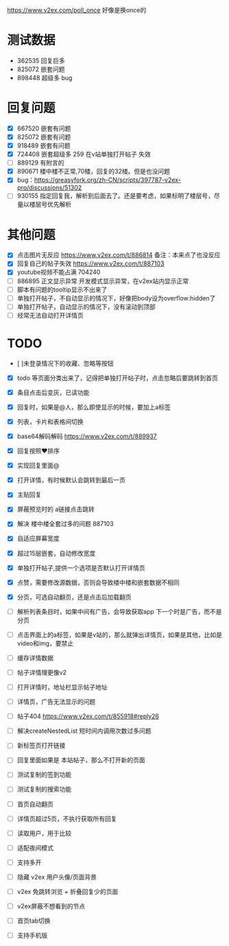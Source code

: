
https://www.v2ex.com/poll_once 好像是换once的

# 测试数据

- 362535 回复巨多
- 825072 嵌套问题
- 898448 超级多
  bug

# 回复问题

- [x]  667520 嵌套有问题
- [x]  825072 嵌套有问题
- [x]  918489 嵌套有问题
- [x]  724408 嵌套超级多 259 在v站单独打开帖子 失效
- [ ]  889129 有附言的
- [x]  890671 楼中楼不正常,70楼，回复的32楼。但是也没问题
- [x]  bug：https://greasyfork.org/zh-CN/scripts/397787-v2ex-pro/discussions/51302
- [ ]  930155 指定回复我，解析到后面去了。还是要考虑，如果标明了楼层号，尽量以楼层号优先解析
# 其他问题

- [x] 点击图片无反应 https://www.v2ex.com/t/886814  备注：本来点了也没反应
- [x]  回复自己的帖子失效 https://www.v2ex.com/t/887103
- [x]  youtube视频不能占满 704240
- [ ]  886895 正文显示异常 开发模式显示异常，在v2ex站内显示正常
- [ ]  脚本有问题的tooltip显示不出来了
- [ ]  单独打开帖子，不自动显示的情况下，好像把body设为overflow:hidden了
- [ ]  单独打开帖子，自动显示的情况下，没有滚动到顶部
- [ ] 经常无法自动打开详情页

# TODO

- [ ]未登录情况下的收藏、忽略等按钮

- [x] todo 等页面分类出来了，记得把单独打开帖子时，点击忽略后要跳转到首页
- [x] 条目点击后变灰，已读功能
- [x] 回复时，如果是@人，那么即使显示的时候，要加上a标签
- [x] 列表，卡片和表格间切换
- [x] base64解码解码 https://www.v2ex.com/t/889937
- [x] 回复按照❤️排序
- [x] 实现回复里面@
- [x] 打开详情，有时候默认会跳转到最后一页
- [x] 主贴回复
- [x] 屏蔽预览时的 a链接点击跳转
- [x] 解决 楼中楼全套过多的问题 887103
- [x] 自适应屏幕宽度
- [x] 超过15层嵌套，自动修改宽度
- [x] 单独打开帖子,提供一个选项是否默认打开详情页
- [x] 点赞，需要修改源数据，否则会导致楼中楼和嵌套数据不相同
- [x] 分页，可选自动翻页，还是点击后加载翻页
- [ ] 解析列表条目时，如果中间有广告，会导致获取app 下一个时是广告，而不是分页
- [ ] 点击界面上的a标签，如果是v站的，那么就弹出详情页，如果是其他，比如是video和img，要禁止
- [ ] 缓存详情数据
- [ ] 帖子详情理更像v2
- [ ] 打开详情时，地址栏显示帖子地址
- [ ] 详情页，广告无法显示的问题
- [ ] 帖子404 https://www.v2ex.com/t/855918#reply26
- [ ] 解决createNestedList 短时间内调用次数过多问题
- [ ] 新标签页打开链接
- [ ] 回复里面如果是 本站帖子，那么不打开新的页面
- [ ] 测试复制的签到功能
- [ ] 测试复制的搜索功能
- [ ] 首页自动翻页
- [ ] 详情页超过5页，不执行获取所有回复
- [ ] 读取用户，用于比较
- [ ] 适配夜间模式
- [ ] 支持多开
- [ ] 隐藏 v2ex 用户头像/页面背景
- [ ] v2ex 免跳转浏览 + 折叠回复少的页面
- [ ] v2ex屏蔽不想看到的节点
- [ ] 首页tab切换
- [ ] 支持手机版






